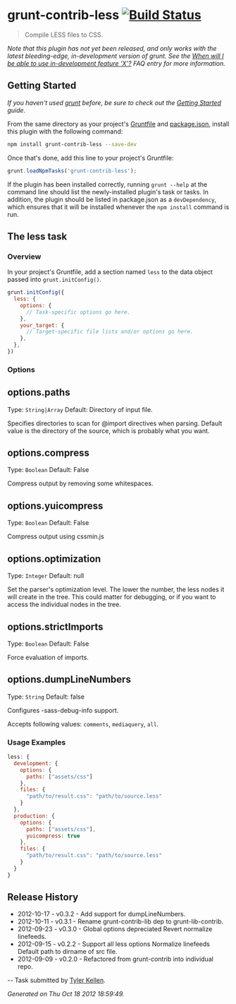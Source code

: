 # grunt-contrib-less [![Build Status](https://secure.travis-ci.org/gruntjs/grunt-contrib-less.png?branch=master)](http://travis-ci.org/gruntjs/grunt-contrib-less)

> Compile LESS files to CSS.

_Note that this plugin has not yet been released, and only works with the latest bleeding-edge, in-development version of grunt. See the [When will I be able to use in-development feature 'X'?](https://github.com/gruntjs/grunt/blob/devel/docs/faq.md#when-will-i-be-able-to-use-in-development-feature-x) FAQ entry for more information._

## Getting Started
_If you haven't used [grunt][] before, be sure to check out the [Getting Started][] guide._

From the same directory as your project's [Gruntfile][Getting Started] and [package.json][], install this plugin with the following command:

```bash
npm install grunt-contrib-less --save-dev
```

Once that's done, add this line to your project's Gruntfile:

```js
grunt.loadNpmTasks('grunt-contrib-less');
```

If the plugin has been installed correctly, running `grunt --help` at the command line should list the newly-installed plugin's task or tasks. In addition, the plugin should be listed in package.json as a `devDependency`, which ensures that it will be installed whenever the `npm install` command is run.

[grunt]: http://gruntjs.com/
[Getting Started]: https://github.com/gruntjs/grunt/blob/devel/docs/getting_started.md
[package.json]: https://npmjs.org/doc/json.html


## The less task

### Overview

In your project's Gruntfile, add a section named `less` to the data object passed into `grunt.initConfig()`.

```js
grunt.initConfig({
  less: {
    options: {
      // Task-specific options go here.
    },
    your_target: {
      // Target-specific file lists and/or options go here.
    },
  },
})
```
### Options

## options.paths
Type: `String|Array`
Default: Directory of input file.

Specifies directories to scan for @import directives when parsing. Default value is the directory of the source, which is probably what you want.

## options.compress
Type: `Boolean`
Default: False

Compress output by removing some whitespaces.

## options.yuicompress
Type: `Boolean`
Default: False

Compress output using cssmin.js

## options.optimization
Type: `Integer`
Default: null

Set the parser's optimization level. The lower the number, the less nodes it will create in the tree. This could matter for debugging, or if you want to access the individual nodes in the tree.

## options.strictImports
Type: `Boolean`
Default: False

Force evaluation of imports.

## options.dumpLineNumbers
Type: `String`
Default: false

Configures -sass-debug-info support.

Accepts following values: `comments`, `mediaquery`, `all`.
### Usage Examples

```js
less: {
  development: {
    options: {
      paths: ["assets/css"]
    },
    files: {
      "path/to/result.css": "path/to/source.less"
    }
  },
  production: {
    options: {
      paths: ["assets/css"],
      yuicompress: true
    },
    files: {
      "path/to/result.css": "path/to/source.less"
    }
  }
}
```

## Release History

 * 2012-10-17 - v0.3.2 - Add support for dumpLineNumbers.
 * 2012-10-11 - v0.3.1 - Rename grunt-contrib-lib dep to grunt-lib-contrib.
 * 2012-09-23 - v0.3.0 - Global options depreciated Revert normalize linefeeds.
 * 2012-09-15 - v0.2.2 - Support all less options Normalize linefeeds Default path to dirname of src file.
 * 2012-09-09 - v0.2.0 - Refactored from grunt-contrib into individual repo.

--
Task submitted by <a href="http://goingslowly.com/">Tyler Kellen</a>.

*Generated on Thu Oct 18 2012 18:59:49.*
